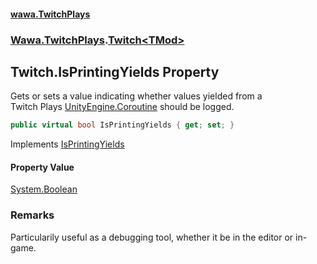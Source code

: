#### [wawa.TwitchPlays](index.md 'index')
### [Wawa.TwitchPlays](Wawa.TwitchPlays.md 'Wawa.TwitchPlays').[Twitch&lt;TMod&gt;](Twitch_TMod_.md 'Wawa.TwitchPlays.Twitch<TMod>')

## Twitch<TMod>.IsPrintingYields Property

Gets or sets a value indicating whether values yielded from a  
Twitch Plays [UnityEngine.Coroutine](https://docs.microsoft.com/en-us/dotnet/api/UnityEngine.Coroutine 'UnityEngine.Coroutine') should be logged.

```csharp
public virtual bool IsPrintingYields { get; set; }
```

Implements [IsPrintingYields](ITwitchDeclarable.IsPrintingYields().md 'Wawa.TwitchPlays.ITwitchDeclarable.IsPrintingYields')

#### Property Value
[System.Boolean](https://docs.microsoft.com/en-us/dotnet/api/System.Boolean 'System.Boolean')

### Remarks
  
Particularily useful as a debugging tool, whether it be in the editor or in-game.